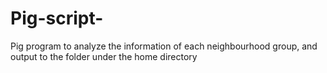 # Pig-script-
Pig program to analyze the information of each neighbourhood group, and output to the folder under the home directory
